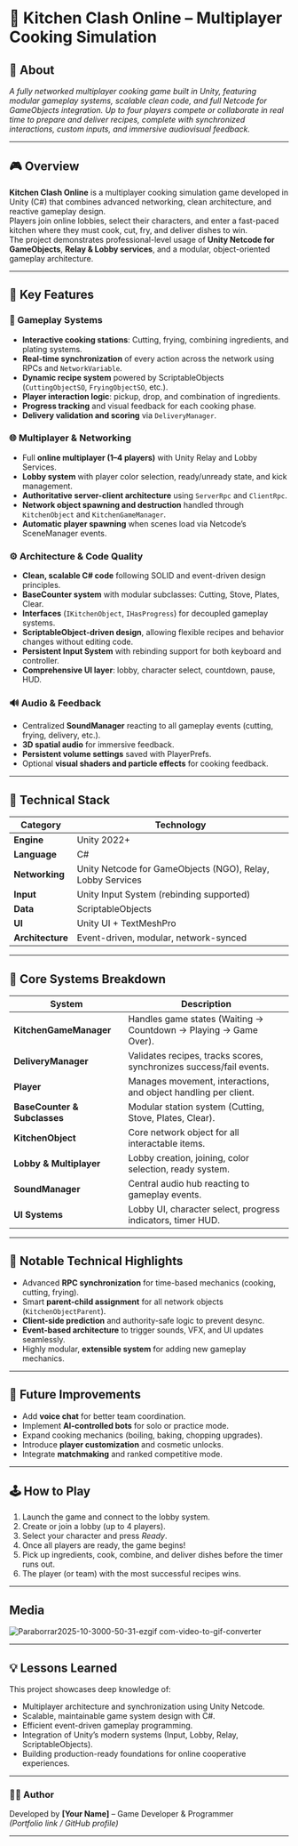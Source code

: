 # 🍳 Kitchen Clash Online – Multiplayer Cooking Simulation

## 📝 About
*A fully networked multiplayer cooking game built in Unity, featuring modular gameplay systems, scalable clean code, and full Netcode for GameObjects integration. Up to four players compete or collaborate in real time to prepare and deliver recipes, complete with synchronized interactions, custom inputs, and immersive audiovisual feedback.*

---

## 🎮 Overview
**Kitchen Clash Online** is a multiplayer cooking simulation game developed in Unity (C#) that combines advanced networking, clean architecture, and reactive gameplay design.  
Players join online lobbies, select their characters, and enter a fast-paced kitchen where they must cook, cut, fry, and deliver dishes to win.  
The project demonstrates professional-level usage of **Unity Netcode for GameObjects**, **Relay & Lobby services**, and a modular, object-oriented gameplay architecture.

---

## 🔑 Key Features

### 🎯 Gameplay Systems
- **Interactive cooking stations**: Cutting, frying, combining ingredients, and plating systems.  
- **Real-time synchronization** of every action across the network using RPCs and `NetworkVariable`.  
- **Dynamic recipe system** powered by ScriptableObjects (`CuttingObjectSO`, `FryingObjectSO`, etc.).  
- **Player interaction logic**: pickup, drop, and combination of ingredients.  
- **Progress tracking** and visual feedback for each cooking phase.  
- **Delivery validation and scoring** via `DeliveryManager`.

### 🌐 Multiplayer & Networking
- Full **online multiplayer (1–4 players)** with Unity Relay and Lobby Services.  
- **Lobby system** with player color selection, ready/unready state, and kick management.  
- **Authoritative server-client architecture** using `ServerRpc` and `ClientRpc`.  
- **Network object spawning and destruction** handled through `KitchenObject` and `KitchenGameManager`.  
- **Automatic player spawning** when scenes load via Netcode’s SceneManager events.

### ⚙️ Architecture & Code Quality
- **Clean, scalable C# code** following SOLID and event-driven design principles.  
- **BaseCounter system** with modular subclasses: Cutting, Stove, Plates, Clear.  
- **Interfaces** (`IKitchenObject`, `IHasProgress`) for decoupled gameplay systems.  
- **ScriptableObject-driven design**, allowing flexible recipes and behavior changes without editing code.  
- **Persistent Input System** with rebinding support for both keyboard and controller.  
- **Comprehensive UI layer**: lobby, character select, countdown, pause, HUD.

### 🔊 Audio & Feedback
- Centralized **SoundManager** reacting to all gameplay events (cutting, frying, delivery, etc.).  
- **3D spatial audio** for immersive feedback.  
- **Persistent volume settings** saved with PlayerPrefs.  
- Optional **visual shaders and particle effects** for cooking feedback.

---

## 🧩 Technical Stack
| Category | Technology |
|-----------|-------------|
| **Engine** | Unity 2022+ |
| **Language** | C# |
| **Networking** | Unity Netcode for GameObjects (NGO), Relay, Lobby Services |
| **Input** | Unity Input System (rebinding supported) |
| **Data** | ScriptableObjects |
| **UI** | Unity UI + TextMeshPro |
| **Architecture** | Event-driven, modular, network-synced |

---

## 🧠 Core Systems Breakdown
| System | Description |
|--------|--------------|
| **KitchenGameManager** | Handles game states (Waiting → Countdown → Playing → Game Over). |
| **DeliveryManager** | Validates recipes, tracks scores, synchronizes success/fail events. |
| **Player** | Manages movement, interactions, and object handling per client. |
| **BaseCounter & Subclasses** | Modular station system (Cutting, Stove, Plates, Clear). |
| **KitchenObject** | Core network object for all interactable items. |
| **Lobby & Multiplayer** | Lobby creation, joining, color selection, ready system. |
| **SoundManager** | Central audio hub reacting to gameplay events. |
| **UI Systems** | Lobby UI, character select, progress indicators, timer HUD. |

---

## 🧪 Notable Technical Highlights
- Advanced **RPC synchronization** for time-based mechanics (cooking, cutting, frying).  
- Smart **parent-child assignment** for all network objects (`KitchenObjectParent`).  
- **Client-side prediction** and authority-safe logic to prevent desync.  
- **Event-based architecture** to trigger sounds, VFX, and UI updates seamlessly.  
- Highly modular, **extensible system** for adding new gameplay mechanics.

---

## 🚀 Future Improvements
- Add **voice chat** for better team coordination.  
- Implement **AI-controlled bots** for solo or practice mode.  
- Expand cooking mechanics (boiling, baking, chopping upgrades).  
- Introduce **player customization** and cosmetic unlocks.  
- Integrate **matchmaking** and ranked competitive mode.

---

## 🕹️ How to Play
1. Launch the game and connect to the lobby system.  
2. Create or join a lobby (up to 4 players).  
3. Select your character and press *Ready*.  
4. Once all players are ready, the game begins!  
5. Pick up ingredients, cook, combine, and deliver dishes before the timer runs out.  
6. The player (or team) with the most successful recipes wins.

---

## Media
![Paraborrar2025-10-3000-50-31-ezgif com-video-to-gif-converter](https://github.com/user-attachments/assets/3056a24f-70b7-48f3-ad52-ade51afeacbe)


---

## 💡 Lessons Learned
This project showcases deep knowledge of:
- Multiplayer architecture and synchronization using Unity Netcode.  
- Scalable, maintainable game system design with C#.  
- Efficient event-driven gameplay programming.  
- Integration of Unity’s modern systems (Input, Lobby, Relay, ScriptableObjects).  
- Building production-ready foundations for online cooperative experiences.

---

### 🧑‍💻 Author
Developed by **[Your Name]** – Game Developer & Programmer  
*(Portfolio link / GitHub profile)*  

---


